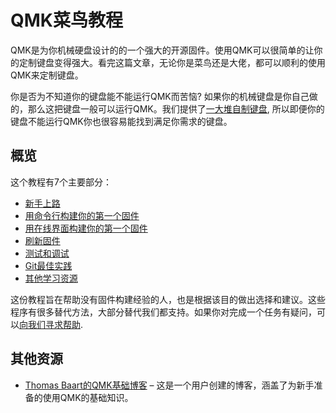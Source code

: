 # QMK菜鸟教程

QMK是为你机械硬盘设计的的一个强大的开源固件。使用QMK可以很简单的让你的定制键盘变得强大。看完这篇文章，无论你是菜鸟还是大佬，都可以顺利的使用QMK来定制键盘。

你是否为不知道你的键盘能不能运行QMK而苦恼? 如果你的机械键盘是你自己做的，那么这把键盘一般可以运行QMK。我们提供了[一大堆自制键盘](http://qmk.fm/keyboards/), 所以即便你的键盘不能运行QMK你也很容易能找到满足你需求的键盘。

## 概览

这个教程有7个主要部分：

* [新手上路](zh-cn/newbs_getting_started.md)
* [用命令行构建你的第一个固件](zh-cn/newbs_building_firmware.md)
* [用在线界面构建你的第一个固件](zh-cn/newbs_building_firmware_configurator.md)
* [刷新固件](zh-cn/newbs_flashing.md)
* [测试和调试](zh-cn/newbs_testing_debugging.md)
* [Git最佳实践](zh-cn/newbs_git_best_practices.md)
* [其他学习资源](zh-cn/newbs_learn_more_resources.md)

这份教程旨在帮助没有固件构建经验的人，也是根据该目的做出选择和建议。这些程序有很多替代方法，大部分替代我们都支持。如果你对完成一个任务有疑问，可以[向我们寻求帮助](zh-cn/getting_started_getting_help.md).

## 其他资源

* [Thomas Baart的QMK基础博客](https://thomasbaart.nl/category/mechanical-keyboards/firmware/qmk/qmk-basics/) – 这是一个用户创建的博客，涵盖了为新手准备的使用QMK的基础知识。

<!--源文件：https://raw.githubusercontent.com/qmk/qmk_firmware/b54722cc639c5c1c6a4ed8e09e881a1c7a2806a2/docs/newbs.md 
    源提交哈希：b54722cc639c5c1c6a4ed8e09e881a1c7a2806a2-->
<!--翻译时间:20200219-18:32(GMT+8)-->
